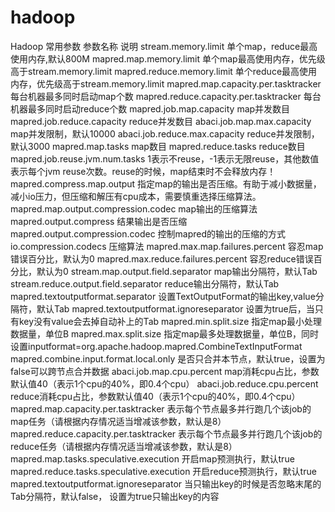 # hadoop
Hadoop 常用参数
参数名称
说明
stream.memory.limit	单个map，reduce最高使用内存,默认800M
mapred.map.memory.limit	单个map最高使用内存，优先级高于stream.memory.limit
mapred.reduce.memory.limit	单个reduce最高使用内存，优先级高于stream.memory.limit
mapred.map.capacity.per.tasktracker	每台机器最多同时启动map个数
mapred.reduce.capacity.per.tasktracker	每台机器最多同时启动reduce个数
mapred.job.map.capacity	map并发数目
mapred.job.reduce.capacity	reduce并发数目
abaci.job.map.max.capacity	map并发限制，默认10000
abaci.job.reduce.max.capacity	reduce并发限制，默认3000
mapred.map.tasks	map数目
mapred.reduce.tasks	reduce数目
mapred.job.reuse.jvm.num.tasks	1表示不reuse，-1表示无限reuse，其他数值表示每个jvm reuse次数。reuse的时候，map结束时不会释放内存！
mapred.compress.map.output	指定map的输出是否压缩。有助于减小数据量，减小io压力，但压缩和解压有cpu成本，需要慎重选择压缩算法。
mapred.map.output.compression.codec	map输出的压缩算法
mapred.output.compress	结果输出是否压缩
mapred.output.compression.codec	控制mapred的输出的压缩的方式
io.compression.codecs	压缩算法
mapred.max.map.failures.percent	容忍map错误百分比，默认为0
mapred.max.reduce.failures.percent	容忍reduce错误百分比，默认为0
stream.map.output.field.separator	map输出分隔符，默认Tab
stream.reduce.output.field.separator	reduce输出分隔符，默认Tab
mapred.textoutputformat.separator	设置TextOutputFormat的输出key,value分隔符，默认Tab
mapred.textoutputformat.ignoreseparator	设置为true后，当只有key没有value会去掉自动补上的Tab
mapred.min.split.size	指定map最小处理数据量，单位B
mapred.max.split.size	指定map最多处理数据量，单位B，同时设置inputformat=org.apache.hadoop.mapred.CombineTextInputFormat
mapred.combine.input.format.local.only	是否只合并本节点，默认true，设置为false可以跨节点合并数据
abaci.job.map.cpu.percent	map消耗cpu占比，参数默认值40（表示1个cpu的40%，即0.4个cpu）
abaci.job.reduce.cpu.percent	reduce消耗cpu占比，参数默认值40（表示1个cpu的40%，即0.4个cpu）
mapred.map.capacity.per.tasktracker	表示每个节点最多并行跑几个该job的map任务（请根据内存情况适当增减该参数，默认是8）
mapred.reduce.capacity.per.tasktracker	表示每个节点最多并行跑几个该job的reduce任务（请根据内存情况适当增减该参数，默认是8）
mapred.map.tasks.speculative.execution	开启map预测执行，默认true
mapred.reduce.tasks.speculative.execution	开启reduce预测执行，默认true
mapred.textoutputformat.ignoreseparator	当只输出key的时候是否忽略末尾的Tab分隔符，默认false， 设置为true只输出key的内容
